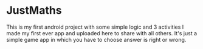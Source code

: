 # JustMaths
This is my first android project with some simple logic and 3 activities
I made my first ever app and uploaded here to share with all others. It's just a simple game app in which you have to choose answer is right or wrong.
